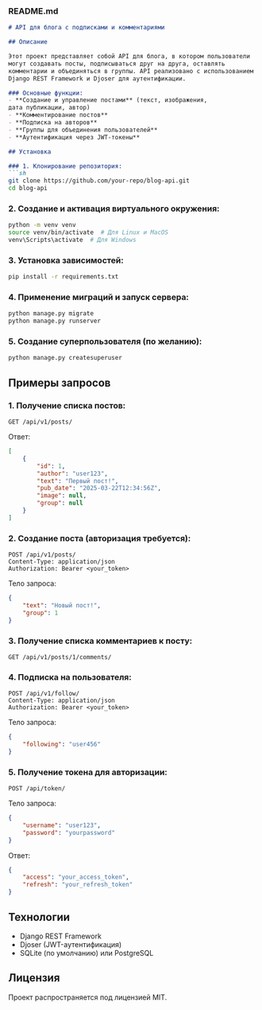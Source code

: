 ### README.md

```markdown
# API для блога с подписками и комментариями

## Описание

Этот проект представляет собой API для блога, в котором пользователи
могут создавать посты, подписываться друг на друга, оставлять
комментарии и объединяться в группы. API реализовано с использованием
Django REST Framework и Djoser для аутентификации.

### Основные функции:
- **Создание и управление постами** (текст, изображения,
дата публикации, автор)
- **Комментирование постов**
- **Подписка на авторов**
- **Группы для объединения пользователей**
- **Аутентификация через JWT-токены**

## Установка

### 1. Клонирование репозитория:
```sh
git clone https://github.com/your-repo/blog-api.git
cd blog-api
```

### 2. Создание и активация виртуального окружения:
```sh
python -m venv venv
source venv/bin/activate  # Для Linux и MacOS
venv\Scripts\activate  # Для Windows
```

### 3. Установка зависимостей:
```sh
pip install -r requirements.txt
```

### 4. Применение миграций и запуск сервера:
```sh
python manage.py migrate
python manage.py runserver
```

### 5. Создание суперпользователя (по желанию):
```sh
python manage.py createsuperuser
```

## Примеры запросов

### 1. Получение списка постов:
```http
GET /api/v1/posts/
```
Ответ:
```json
[
    {
        "id": 1,
        "author": "user123",
        "text": "Первый пост!",
        "pub_date": "2025-03-22T12:34:56Z",
        "image": null,
        "group": null
    }
]
```

### 2. Создание поста (авторизация требуется):
```http
POST /api/v1/posts/
Content-Type: application/json
Authorization: Bearer <your_token>
```
Тело запроса:
```json
{
    "text": "Новый пост!",
    "group": 1
}
```

### 3. Получение списка комментариев к посту:
```http
GET /api/v1/posts/1/comments/
```

### 4. Подписка на пользователя:
```http
POST /api/v1/follow/
Content-Type: application/json
Authorization: Bearer <your_token>
```
Тело запроса:
```json
{
    "following": "user456"
}
```

### 5. Получение токена для авторизации:
```http
POST /api/token/
```
Тело запроса:
```json
{
    "username": "user123",
    "password": "yourpassword"
}
```
Ответ:
```json
{
    "access": "your_access_token",
    "refresh": "your_refresh_token"
}
```

## Технологии
- Django REST Framework
- Djoser (JWT-аутентификация)
- SQLite (по умолчанию) или PostgreSQL

## Лицензия
Проект распространяется под лицензией MIT.
